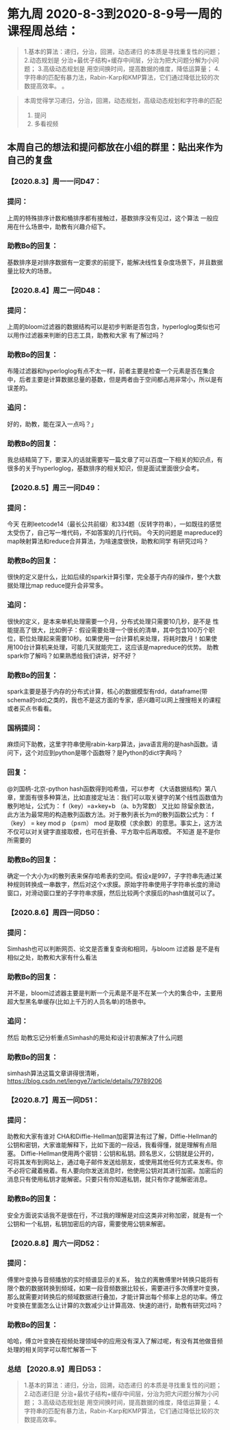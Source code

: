 # 第九周 2020-8-3到2020-8-9号一周的课程周总结：
>1.基本的算法：递归，分治，回溯，动态递归 的本质是寻找重复性的问题；
>2.动态规划是 分治+最优子结构+缓存中间层，分治为把大问题分解为小问题；
>3.高级动态规划是 用空间换时间，提高数据的维度，降低运算量；
>4.字符串的匹配有暴力法，Rabin-Karp和KMP算法，它们通过降低比较的次数提高效率。
。  
  
>本周觉得学习递归，分治，回溯，动态规划，高级动态规划和字符串的匹配
>1. 提问   
>2. 多看视频  

## 本周自己的想法和提问都放在小组的群里：贴出来作为自己的复盘

### 【2020.8.3】周一一问D47：
### 提问：
上周的特殊排序计数和桶排序都有接触过，基数排序没有见过，这个算法 一般应用在什么场景中，助教有兴趣介绍下。
### 助教Bo的回复：
基数排序是对排序数据有一定要求的前提下，能解决线性复杂度场景下，并且数据量比较大的场景。

### 【2020.8.4】周二一问D48：
### 提问：
上周的bloom过滤器的数据结构可以是初步判断是否包含，hyperloglog类似也可以用作过滤器来判断的日志工具，助教和大家 有了解过吗？
### 助教Bo的回复：
布隆过滤器和hyperloglog有点不太一样，前者主要是检查一个元素是否在集合中，后者主要是计算数据总量的基数，但是两者由于空间都占用非常小，所以是有误差的。
### 追问：
好的，助教，能在深入一点吗？」
### 助教Bo的回复：
我总结精简了下，要深入的话就需要写一篇文章了可以百度一下相关的知识点，有很多的关于hyperloglog，基数排序的相关知识，但是面试里面很少会考。

### 【2020.8.5】周三一问D49：
### 提问：
今天 在刷leetcode14（最长公共前缀）和334题（反转字符串），一如既往的感觉太受伤了，自己写一堆代码，不如答案的几行代码。
今天的问题是 mapreduce的map映射算法和reduce合并算法，为啥速度很快，助教和同学 有研究过吗？
### 助教Bo的回复：
很快的定义是什么，比如后续的spark计算引擎，完全基于内存的操作，整个大数据处理比map reduce提升会非常多。
### 追问：
很快的定义，是本来单机处理需要一个月，分布式处理只需要10几秒，是不是 性能提高了很大，比如例子：假设需要处理一个很长的清单，其中包含100万个职位，职位处理起来需要10秒。如果使用一台计算机来处理，将耗时数月！如果使用100台计算机来处理，可能几天就能完工，这应该是mapreduce的优势。
助教 spark你了解吗？如果熟悉给我们讲讲，好不好？
### 助教Bo的回复：
spark主要是基于内存的分布式计算，核心的数据模型有rdd，dataframe(带schema的rdd)之类的，我也不是这方面的专家，感兴趣可以网上搜搜相关的课程或者买点书看看。

### 国柄提问：
麻烦问下助教，这里字符串使用rabin-karp算法，java语言用的是hash函数。请问下，这个对应到python是哪个函数呀？是Python的dict字典吗？
### 回复：
@刘国柄-北京-python hash函数得到哈希值，可以参考 《大话数据结构》第八章，里面有很多种算法，比如直接定址法：我们可以取关键字的某个线性函数值为散列地址，公式为：
f（key）=a×key+b （a、b为常数）
又比如 除留余数法，此方法为最常用的构造散列函数方法。对于散列表长为m的散列函数公式为：
f（key） = key mod p （p≤m）
mod 是取模（求余数）的意思。事实上，这方法不仅可以对关键字直接取模，也可在折叠、平方取中后再取模。
不知道 是不是你所需要的
### 助教Bo的回复：
确定一个大小为x的散列表来保存哈希表的空间。假设x是997，子字符串先通过某种规则转换成一串数字，然后对这个x求膜。原始字符串使用子字符串长度的滑动窗口，对滑动窗口里的子字符串求膜，然后比较两个求膜后的hash值就可以了。

### 【2020.8.6】周四一问D50：
### 提问：
Simhash也可以判断网页、论文是否重复查询和相同，与bloom 过滤器 是不是有相似之处，助教和大家有什么看法
### 助教Bo的回复：
并不是，bloom过滤器主要是判断一个元素是不是不在某一个大的集合中，主要用超大型黑名单缓存(比如上千万的人员名单)的场景中。
### 追问：
然后 助教忘记分析重点Simhash的用处和设计初衷解决了什么问题
### 助教Bo的回复：
simhash算法这篇文章讲得很清晰，https://blog.csdn.net/lengye7/article/details/79789206

### 【2020.8.7】周五一问D51：
### 提问：
助教和大家有谁对 CHA和Diffie-Hellman加密算法有过了解，Diffie-Hellman的公钥和密钥，大家谁能解释下，比如下面的一段话，我看得懂，就是理解有点阻塞。
Diffie-Hellman使用两个密钥：公钥和私钥。顾名思义，公钥就是公开的，可将其发布到网站上，通过电子邮件发送给朋友，或使用其他任何方式来发布。你不必将它藏着掖着。有人要向你发送消息时，他使用公钥对其进行加密。加密后的消息只有使用私钥才能解密。只要只有你知道私钥，就只有你才能解密消息。
### 助教Bo的回复：
安全方面说实话我不是很在行，不过我的理解是对应这类非对称加密，就是有一个公钥和一个私钥，私钥加密后的内容，需要使用公钥来解密。

### 【2020.8.8】周六一问D52：
### 提问：
傅里叶变换与音频播放的实时频谱显示的关系，
独立的离散傅里叶转换只能将有限个数的数据转换到频域，如果一段音频数据比较长，需要进行多次傅里叶变换，那么就需要对转换后的频域数据进行叠加，才能计算出每个频率上总的功率。傅立叶变换在里面怎么让计算的次数减少让计算高效、快速的进行，助教有研究过吗？
### 助教Bo的回复：
哈哈，傅立叶变换在视频处理领域中的应用没有深入了解过呢，有没有其他做音频处理的相关同学可以帮忙解答一下

### 总结 【2020.8.9】周日D53：
>1.基本的算法：递归，分治，回溯，动态递归 的本质是寻找重复性的问题；
>2.动态递归是 分治+最优子结构+缓存中间层，分治为把大问题分解为小问题；
>3.高级动态规划是 用空间换时间，提高数据的维度，降低运算量；
>4.字符串的匹配有暴力法，Rabin-Karp和KMP算法，它们通过降低比较的次数提高效率。
